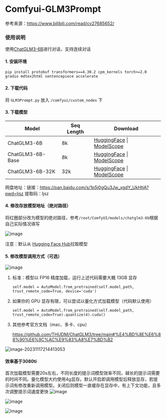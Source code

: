# Comfyui-GLM3Prompt

参考来源：https://www.bilibili.com/read/cv27685652/



### 使用说明

使用[ChatGLM3-6B](https://github.com/THUDM/ChatGLM3)进行对话，支持连续对话



#### 1. 安装环境

```
pip install protobuf transformers==4.30.2 cpm_kernels torch>=2.0 gradio mdtex2html sentencepiece accelerate
```

####  2. 下载代码

将 `GLM3Prompt.py` 放入 `/comfyui/custom_nodes` 下

####  3. 下载模型

| Model            | Seq Length | Download                                                     |
| ---------------- | ---------- | ------------------------------------------------------------ |
| ChatGLM3-6B      | 8k         | [HuggingFace](https://huggingface.co/THUDM/chatglm3-6b) \| [ModelScope](https://modelscope.cn/models/ZhipuAI/chatglm3-6b) |
| ChatGLM3-6B-Base | 8k         | [HuggingFace](https://huggingface.co/THUDM/chatglm3-6b-base) \| [ModelScope](https://modelscope.cn/models/ZhipuAI/chatglm3-6b-base) |
| ChatGLM3-6B-32K  | 32k        | [HuggingFace](https://huggingface.co/THUDM/chatglm3-6b-32k) \| [ModelScope](https://modelscope.cn/models/ZhipuAI/chatglm3-6b-32k) |

 网盘地址：链接：https://pan.baidu.com/s/1p5j0gQu3Jw_xgdY_UkHtjA?pwd=ljsz 提取码：ljsz 

#### 4. 修改存放模型地址（绝对路径）

将红圈部分改为模型的绝对路径，参考`/root/ComfyUI/models/chatglm3-6b`根据自己实际情况填写

![image](https://github.com/Lin1031/Comfyui-GLM3Prompt/assets/44975556/790a0194-a950-4db0-92e5-cf637a0a3834)


注意：默认从 [Hugging Face Hub](https://huggingface.co/THUDM/chatglm3-6b)拉取模型

#### 5. 修改模型调用方式（可选）
![image](https://github.com/Lin1031/Comfyui-GLM3Prompt/assets/44975556/c82a305b-1b03-43ee-8c33-b91b94aaede4)


1. 标准：模型以 FP16 精度加载，运行上述代码需要大概 13GB 显存

   ```
   self.model = AutoModel.from_pretrained(self.model_path, trust_remote_code=True, device='cuda')
   ```

2. 如果你的 GPU 显存有限，可以尝试以量化方式加载模型（代码默认使用）

   ```
   self.model = AutoModel.from_pretrained(self.model_path, trust_remote_code=True).quantize(4).cuda()
   ```

3. 其他参考官方文档（mac、多卡、cpu）

   https://github.com/THUDM/ChatGLM3/tree/main#%E4%BD%8E%E6%88%90%E6%9C%AC%E9%83%A8%E7%BD%B2


![image-20231117214413053](https://s2.loli.net/2023/11/17/g42ucDVnXSANOCT.png)


#### 效率基于3080ti
首次加载模型需要20s左右，不同长度的提示词模型效率不同，越长的提示词需要的时间不同。量化模型大约使用4g显存。默认开启即调用模型后释放显存，若提示词有修改重新调用模型。关闭后则模型一直缓存在显存中，有上下文功能，且多次调整提示词速度更快
![image](https://github.com/Lin1031/Comfyui-GLM3Prompt/assets/44975556/3f4879dc-6cbe-419c-81b0-cc3aad67449f)


![image](https://github.com/Lin1031/Comfyui-GLM3Prompt/assets/44975556/ec9c840b-19ca-4295-989c-45f3499c48b9)

![image](https://github.com/Lin1031/Comfyui-GLM3Prompt/assets/44975556/3ff5a4eb-2251-47b2-88cd-9b96881f124f)


